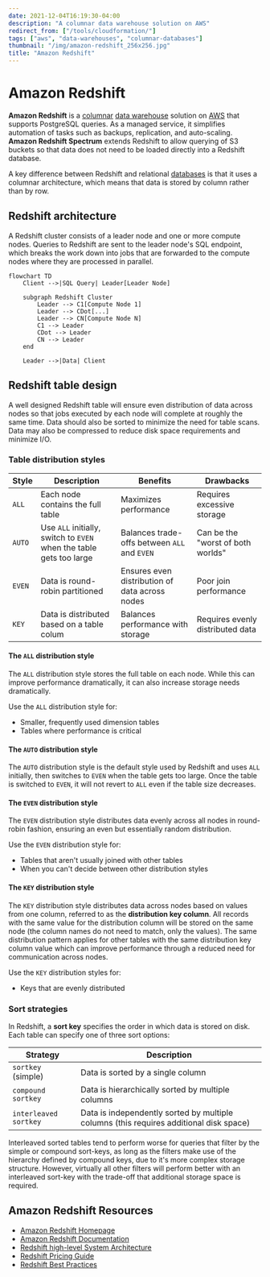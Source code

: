 ```yaml
---
date: 2021-12-04T16:19:30-04:00
description: "A columnar data warehouse solution on AWS"
redirect_from: ["/tools/cloudformation/"]
tags: ["aws", "data-warehouses", "columnar-databases"]
thumbnail: "/img/amazon-redshift_256x256.jpg"
title: "Amazon Redshift"
---
```


# Amazon Redshift

**Amazon Redshift** is a [columnar](columnar-databases.md) [data warehouse](data-warehouses.md) solution on [AWS](aws.md) that supports PostgreSQL queries. As a managed service, it simplifies automation of tasks such as backups, replication, and auto-scaling. **Amazon Redshift Spectrum** extends Redshift to allow querying of S3 buckets so that data does not need to be loaded directly into a Redshift database.

A key difference between Redshift and relational [databases](databases.md) is that it uses a columnar architecture, which means that data is stored by column rather than by row.

## Redshift architecture

A Redshift cluster consists of a leader node and one or more compute nodes. Queries to Redshift are sent to the leader node's SQL endpoint, which breaks the work down into jobs that are forwarded to the compute nodes where they are processed in parallel.

```mermaid
flowchart TD
    Client -->|SQL Query| Leader[Leader Node]

	subgraph Redshift Cluster
		Leader --> C1[Compute Node 1]
		Leader --> CDot[...]
		Leader --> CN[Compute Node N]
		C1 --> Leader
		CDot --> Leader
		CN --> Leader
	end

	Leader -->|Data| Client
```

## Redshift table design

A well designed Redshift table will ensure even distribution of data across nodes so that jobs executed by each node will complete at roughly the same time. Data should also be sorted to minimize the need for table scans. Data may also be compressed to reduce disk space requirements and minimize I/O.

### Table distribution styles

| Style  | Description                                                         | Benefits                                       | Drawbacks                         |
| ------ | ------------------------------------------------------------------- | ---------------------------------------------- | --------------------------------- |
| `ALL`  | Each node contains the full table                                   | Maximizes performance                          | Requires excessive storage        |
| `AUTO` | Use `ALL` initially, switch to `EVEN` when the table gets too large | Balances trade-offs between `ALL` and `EVEN`   | Can be the "worst of both worlds" |
| `EVEN` | Data is round-robin partitioned                                     | Ensures even distribution of data across nodes | Poor join performance             |
| `KEY`  | Data is distributed based on a table colum                          | Balances performance with storage              | Requires evenly distributed data  |

#### The `ALL` distribution style

The `ALL` distribution style stores the full table on each node. While this can improve performance dramatically, it can also increase storage needs dramatically.

Use the `ALL` distribution style for:

- Smaller, frequently used dimension tables
- Tables where performance is critical

#### The `AUTO` distribution style

The `AUTO` distribution style is the default style used by Redshift and uses `ALL` initially, then switches to `EVEN` when the table gets too large. Once the table is switched to `EVEN`, it will not revert to `ALL` even if the table size decreases.

#### The `EVEN` distribution style

The `EVEN` distribution style distributes data evenly across all nodes in round-robin fashion, ensuring an even but essentially random distribution.

Use the `EVEN` distribution style for:

- Tables that aren't usually joined with other tables
- When you can't decide between other distribution styles

#### The `KEY` distribution style

The `KEY` distribution style distributes data across nodes based on values from one column, referred to as the **distribution key column**. All records with the same value for the distribution column will be stored on the same node (the column names do not need to match, only the values). The same distribution pattern applies for other tables with the same distribution key column value which can improve performance through a reduced need for communication across nodes.

Use the `KEY` distribution styles for:

- Keys that are evenly distributed

### Sort strategies

In Redshift, a **sort key** specifies the order in which data is stored on disk. Each table can specify one of three sort options:

| Strategy              | Description                                                                            |
| --------------------- | -------------------------------------------------------------------------------------- |
| `sortkey` (simple)    | Data is sorted by a single column                                                      |
| `compound sortkey`    | Data is hierarchically sorted by multiple columns                                      |
| `interleaved sortkey` | Data is independently sorted by multiple columns (this requires additional disk space) |

Interleaved sorted tables tend to perform worse for queries that filter by the simple or compound sort-keys, as long as the filters make use of the hierarchy defined by compound keys, due to it's more complex storage structure. However, virtually all other filters will perform better with an interleaved sort-key with the trade-off that additional storage space is required.

<!-- TODO: More content

## User Defined Functions 

## Workload Management
-->

## Amazon Redshift Resources

- [Amazon Redshift Homepage](https://aws.amazon.com/redshift/)
- [Amazon Redshift Documentation](https://docs.aws.amazon.com/redshift/index.html)
- [Redshift high-level System Architecture](https://docs.aws.amazon.com/redshift/latest/dg/c_high_level_system_architecture.html)
- [Redshift Pricing Guide](https://aws.amazon.com/redshift/pricing/)
- [Redshift Best Practices](https://aws.amazon.com/blogs/big-data/10-best-practices-for-amazon-redshift-spectrum/)

